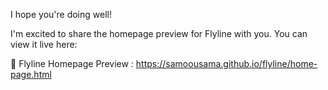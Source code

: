 I hope you're doing well!

I'm excited to share the homepage preview for Flyline with you. You can view it live here:

🔗 Flyline Homepage Preview : https://samoousama.github.io/flyline/home-page.html
